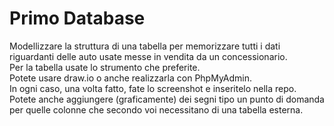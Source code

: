 Primo Database
===
Modellizzare la struttura di una tabella per memorizzare tutti i dati riguardanti delle auto usate messe in vendita da un concessionario.   
Per la tabella usate lo strumento che preferite.  
Potete usare draw.io o anche realizzarla con PhpMyAdmin.  
In ogni caso, una volta fatto, fate lo screenshot e inseritelo nella repo.  
Potete anche aggiungere (graficamente) dei segni tipo un punto di domanda per quelle colonne che secondo voi necessitano di una tabella esterna.  
